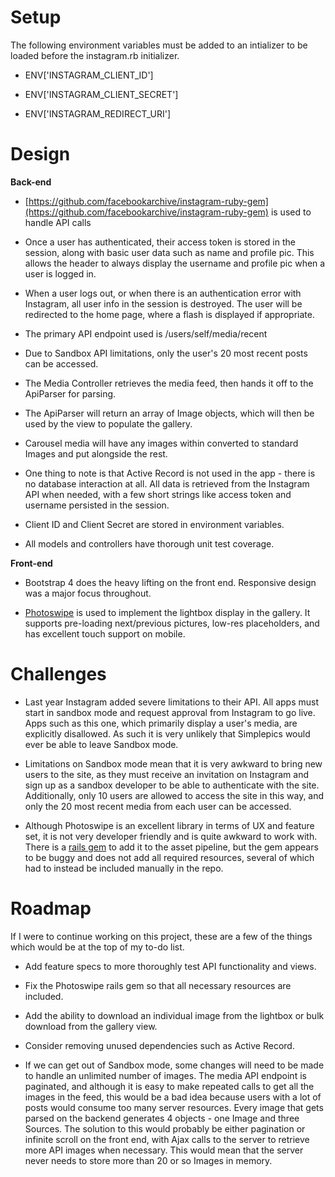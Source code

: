 # Setup

The following environment variables must be added to an intializer to be loaded before the instagram.rb initializer.

- ENV['INSTAGRAM_CLIENT_ID']

- ENV['INSTAGRAM_CLIENT_SECRET']

- ENV['INSTAGRAM_REDIRECT_URI']



# Design

**Back-end**

- [https://github.com/facebookarchive/instagram-ruby-gem](https://github.com/facebookarchive/instagram-ruby-gem) is used to handle API calls

- Once a user has authenticated, their access token is stored in the session, along with basic user data such as name and profile pic. This allows the header to always display the username and profile pic when a user is logged in.

- When a user logs out, or when there is an authentication error with Instagram, all user info in the session is destroyed. The user will be redirected to the home page, where a flash is displayed if appropriate.

- The primary API endpoint used is /users/self/media/recent

- Due to Sandbox API limitations, only the user&#39;s 20 most recent posts can be accessed.

- The Media Controller retrieves the media feed, then hands it off to the ApiParser for parsing.

- The ApiParser will return an array of Image objects, which will then be used by the view to populate the gallery.

- Carousel media will have any images within converted to standard Images and put alongside the rest.

- One thing to note is that Active Record is not used in the app - there is no database interaction at all. All data is retrieved from the Instagram API when needed, with a few short strings like access token and username persisted in the session.

- Client ID and Client Secret are stored in environment variables.

- All models and controllers have thorough unit test coverage.



**Front-end**

- Bootstrap 4 does the heavy lifting on the front end. Responsive design was a major focus throughout.

- [Photoswipe](http://photoswipe.com/) is used to implement the lightbox display in the gallery. It supports pre-loading next/previous pictures, low-res placeholders, and has excellent touch support on mobile.

# Challenges

- Last year Instagram added severe limitations to their API. All apps must start in sandbox mode and request approval from Instagram to go live. Apps such as this one, which primarily display a user&#39;s media, are explicitly disallowed. As such it is very unlikely that Simplepics would ever be able to leave Sandbox mode.

- Limitations on Sandbox mode mean that it is very awkward to bring new users to the site, as they must receive an invitation on Instagram and sign up as a sandbox developer to be able to authenticate with the site. Additionally, only 10 users are allowed to access the site in this way, and only the 20 most recent media from each user can be accessed.

- Although Photoswipe is an excellent library in terms of UX and feature set, it is not very developer friendly and is quite awkward to work with. There is a [rails gem](https://github.com/skakri/photoswipe-rails) to add it to the asset pipeline, but the gem appears to be buggy and does not add all required resources, several of which had to instead be included manually in the repo.



# Roadmap

If I were to continue working on this project, these are a few of the things which would be at the top of my to-do list.

- Add feature specs to more thoroughly test API functionality and views.

- Fix the Photoswipe rails gem so that all necessary resources are included.

- Add the ability to download an individual image from the lightbox or bulk download from the gallery view.

- Consider removing unused dependencies such as Active Record.

- If we can get out of Sandbox mode, some changes will need to be made to handle an unlimited number  of images. The media API endpoint is paginated, and although it is easy to make repeated calls to get all the images in the feed, this would be a bad idea because users with a lot of posts would consume too many server resources. Every image that gets parsed on the backend generates 4 objects - one Image and three Sources. The solution to this would probably be either pagination or infinite scroll on the front end, with Ajax calls to the server to retrieve more API images when necessary. This would mean that the server never needs to store more than 20 or so Images in memory.
